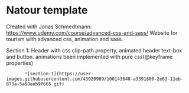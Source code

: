 # Natour template 
Created with Jonas Schmedtmann: https://www.udemy.com/course/advanced-css-and-sass/
Website for tourism with advanced css, animation and saas. 

Section 1: Header with css clip-path property, animated header text-box and button.
           animations been implemented with pure css(@keyframe properties)
           
           ![section-1](https://user-images.githubusercontent.com/43020989/100143640-a3391800-2e63-11eb-873a-5a50eeb9f665.gif)

